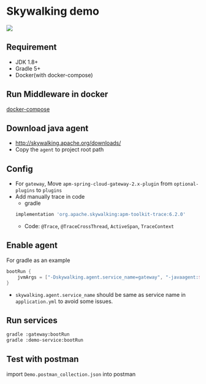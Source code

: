 # Skywalking demo
![](https://camo.githubusercontent.com/839e5eb1943a8fdb6d0f123c717329a8be504b10/687474703a2f2f736b7977616c6b696e672e6170616368652e6f72672f6173736574732f6672616d652e6a7065673f753d3230313930353138)

## Requirement
* JDK 1.8+
* Gradle 5+
* Docker(with docker-compose)

## Run Middleware in docker
[docker-compose](./docker-compose/README.md)

## Download java agent
* http://skywalking.apache.org/downloads/
* Copy the `agent` to project root path

## Config 
* For `gateway`, Move `apm-spring-cloud-gateway-2.x-plugin` from `optional-plugins` to `plugins`
* Add manually trace in code
	* gradle
	```gradle
	implementation 'org.apache.skywalking:apm-toolkit-trace:6.2.0'
	```
	* Code: `@Trace`, `@TraceCrossThread`, `ActiveSpan`, `TraceContext`

## Enable agent
For gradle as an example
```gradle
bootRun {
	jvmArgs = ["-Dskywalking.agent.service_name=gateway", "-javaagent:$projectDir/agent/skywalking-agent.jar"]
}
```
* `skywalking.agent.service_name` should be same as service name in `application.yml` to avoid some issues.

## Run services
```bash
gradle :gateway:bootRun
gradle :demo-service:bootRun
```

## Test with postman
import `Demo.postman_collection.json` into postman
